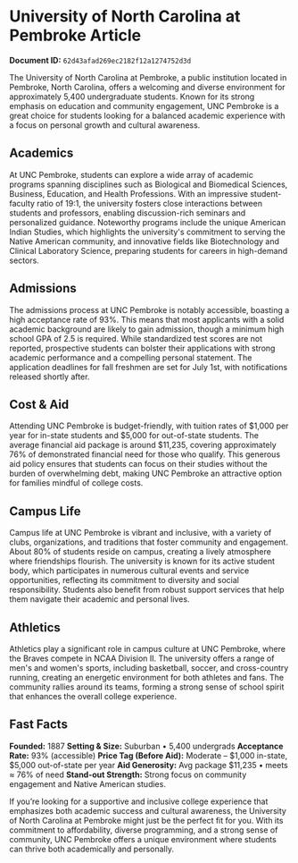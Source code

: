 # University of North Carolina at Pembroke Article

**Document ID:** `62d43afad269ec2182f12a1274752d3d`

The University of North Carolina at Pembroke, a public institution located in Pembroke, North Carolina, offers a welcoming and diverse environment for approximately 5,400 undergraduate students. Known for its strong emphasis on education and community engagement, UNC Pembroke is a great choice for students looking for a balanced academic experience with a focus on personal growth and cultural awareness.

## Academics
At UNC Pembroke, students can explore a wide array of academic programs spanning disciplines such as Biological and Biomedical Sciences, Business, Education, and Health Professions. With an impressive student-faculty ratio of 19:1, the university fosters close interactions between students and professors, enabling discussion-rich seminars and personalized guidance. Noteworthy programs include the unique American Indian Studies, which highlights the university's commitment to serving the Native American community, and innovative fields like Biotechnology and Clinical Laboratory Science, preparing students for careers in high-demand sectors.

## Admissions
The admissions process at UNC Pembroke is notably accessible, boasting a high acceptance rate of 93%. This means that most applicants with a solid academic background are likely to gain admission, though a minimum high school GPA of 2.5 is required. While standardized test scores are not reported, prospective students can bolster their applications with strong academic performance and a compelling personal statement. The application deadlines for fall freshmen are set for July 1st, with notifications released shortly after.

## Cost & Aid
Attending UNC Pembroke is budget-friendly, with tuition rates of $1,000 per year for in-state students and $5,000 for out-of-state students. The average financial aid package is around $11,235, covering approximately 76% of demonstrated financial need for those who qualify. This generous aid policy ensures that students can focus on their studies without the burden of overwhelming debt, making UNC Pembroke an attractive option for families mindful of college costs.

## Campus Life
Campus life at UNC Pembroke is vibrant and inclusive, with a variety of clubs, organizations, and traditions that foster community and engagement. About 80% of students reside on campus, creating a lively atmosphere where friendships flourish. The university is known for its active student body, which participates in numerous cultural events and service opportunities, reflecting its commitment to diversity and social responsibility. Students also benefit from robust support services that help them navigate their academic and personal lives.

## Athletics
Athletics play a significant role in campus culture at UNC Pembroke, where the Braves compete in NCAA Division II. The university offers a range of men's and women's sports, including basketball, soccer, and cross-country running, creating an energetic environment for both athletes and fans. The community rallies around its teams, forming a strong sense of school spirit that enhances the overall college experience.

## Fast Facts
**Founded:** 1887
**Setting & Size:** Suburban • 5,400 undergrads
**Acceptance Rate:** 93% (accessible)
**Price Tag (Before Aid):** Moderate – $1,000 in-state, $5,000 out-of-state per year
**Aid Generosity:** Avg package $11,235 • meets ≈ 76% of need
**Stand-out Strength:** Strong focus on community engagement and Native American studies.

If you’re looking for a supportive and inclusive college experience that emphasizes both academic success and cultural awareness, the University of North Carolina at Pembroke might just be the perfect fit for you. With its commitment to affordability, diverse programming, and a strong sense of community, UNC Pembroke offers a unique environment where students can thrive both academically and personally.
